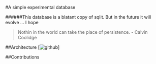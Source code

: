 #A simple experimental database

######This database is a blatant copy of sqlit. But in the future it will evolve ... I hope

> Nothin in the world can take the place of persistence. - Calvin Coolidge

##Architecture
   [![github]()]



##Contributions
